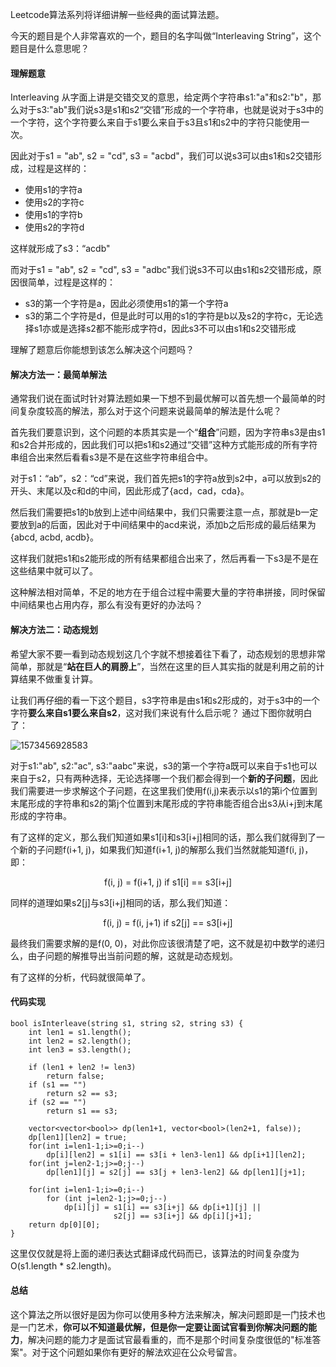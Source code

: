 Leetcode算法系列将详细讲解一些经典的面试算法题。

今天的题目是个人非常喜欢的一个，题目的名字叫做“Interleaving String”，这个题目是什么意思呢？



#### 理解题意

Interleaving 从字面上讲是交错交叉的意思，给定两个字符串s1:"a"和s2:"b"，那么对于s3:"ab"我们说s3是s1和s2“交错”形成的一个字符串，也就是说对于s3中的一个字符，这个字符要么来自于s1要么来自于s3且s1和s2中的字符只能使用一次。

因此对于s1 = "ab", s2 = "cd", s3 = "acbd"，我们可以说s3可以由s1和s2交错形成，过程是这样的：

* 使用s1的字符a
* 使用s2的字符c
* 使用s1的字符b
* 使用s2的字符d

这样就形成了s3：“acdb"

而对于s1 = "ab", s2 = "cd", s3 = "adbc"我们说s3不可以由s1和s2交错形成，原因很简单，过程是这样的：

* s3的第一个字符是a，因此必须使用s1的第一个字符a
* s3的第二个字符是d，但是此时可以用的s1的字符是b以及s2的字符c，无论选择s1亦或是选择s2都不能形成字符d，因此s3不可以由s1和s2交错形成

理解了题意后你能想到该怎么解决这个问题吗？



#### 解决方法一：最简单解法

通常我们说在面试时针对算法题如果一下想不到最优解可以首先想一个最简单的时间复杂度较高的解法，那么对于这个问题来说最简单的解法是什么呢？

首先我们要意识到，这个问题的本质其实是一个“**组合**”问题，因为字符串s3是由s1和s2合并形成的，因此我们可以把s1和s2通过“交错”这种方式能形成的所有字符串组合出来然后看看s3是不是在这些字符串组合中。

对于s1：“ab”，s2：“cd”来说，我们首先把s1的字符a放到s2中，a可以放到s2的开头、末尾以及c和d的中间，因此形成了{acd，cad，cda}。

然后我们需要把s1的b放到上述中间结果中，我们只需要注意一点，那就是b一定要放到a的后面，因此对于中间结果中的acd来说，添加b之后形成的最后结果为{abcd, acbd, acdb}。

这样我们就把s1和s2能形成的所有结果都组合出来了，然后再看一下s3是不是在这些结果中就可以了。

这种解法相对简单，不足的地方在于组合过程中需要大量的字符串拼接，同时保留中间结果也占用内存，那么有没有更好的办法吗？



#### 解决方法二：动态规划

希望大家不要一看到动态规划这几个字就不想接着往下看了，动态规划的思想非常简单，那就是“**站在巨人的肩膀上**”，当然在这里的巨人其实指的就是利用之前的计算结果不做重复计算。

让我们再仔细的看一下这个题目，s3字符串是由s1和s2形成的，对于s3中的一个字符**要么来自s1要么来自s2**，这对我们来说有什么启示呢？  通过下图你就明白了：

![1573456928583](https://mmbiz.qpic.cn/mmbiz_png/8g3rwJPmya2obhO3ASlcnsfgAhcev5sicMQqPibx8GA8eEn8ib5RibeicEC2ffLuvITDrgXGgu8VicItgMfxqgxefkyw/640?wx_fmt=png&tp=webp&wxfrom=5&wx_lazy=1&wx_co=1)

对于s1:"ab", s2:"ac", s3:"aabc"来说，s3的第一个字符a既可以来自于s1也可以来自于s2，只有两种选择，无论选择哪一个我们都会得到一个**新的子问题**，因此我们需要进一步求解这个子问题，在这里我们使用f(i,j)来表示以s1的第i个位置到末尾形成的字符串和s2的第j个位置到末尾形成的字符串能否组合出s3从i+j到末尾形成的字符串。

有了这样的定义，那么我们知道如果s1[i]和s3[i+j]相同的话，那么我们就得到了一个新的子问题f(i+1, j)，如果我们知道f(i+1, j)的解那么我们当然就能知道f(i, j)，即：

<center> f(i, j) = f(i+1, j)    if s1[i] == s3[i+j]</center>

同样的道理如果s2[j]与s3[i+j]相同的话，那么我们知道：

<center> f(i, j) = f(i, j+1)    if s2[j] == s3[i+j]</center>

最终我们需要求解的是f(0, 0)，对此你应该很清楚了吧，这不就是初中数学的递归么，由子问题的解推导出当前问题的解，这就是动态规划。

有了这样的分析，代码就很简单了。



#### 代码实现

```
bool isInterleave(string s1, string s2, string s3) {
    int len1 = s1.length();
    int len2 = s2.length();
    int len3 = s3.length();

    if (len1 + len2 != len3)
        return false;
    if (s1 == "")
        return s2 == s3;
    if (s2 == "")
        return s1 == s3;
 
    vector<vector<bool>> dp(len1+1, vector<bool>(len2+1, false));
    dp[len1][len2] = true;
    for(int i=len1-1;i>=0;i--)
        dp[i][len2] = s1[i] == s3[i + len3-len1] && dp[i+1][len2];
    for(int j=len2-1;j>=0;j--)
        dp[len1][j] = s2[j] == s3[j + len3-len2] && dp[len1][j+1];

    for(int i=len1-1;i>=0;i--)
        for (int j=len2-1;j>=0;j--)
            dp[i][j] = s1[i] == s3[i+j] && dp[i+1][j] || 
                       s2[j] == s3[i+j] && dp[i][j+1];
    return dp[0][0];
}
```

这里仅仅就是将上面的递归表达式翻译成代码而已，该算法的时间复杂度为O(s1.length * s2.length)。



#### 总结

这个算法之所以很好是因为你可以使用多种方法来解决，解决问题即是一门技术也是一门艺术，**你可以不知道最优解，但是你一定要让面试官看到你解决问题的能力**，解决问题的能力才是面试官最看重的，而不是那个时间复杂度很低的"标准答案"。对于这个问题如果你有更好的解法欢迎在公众号留言。